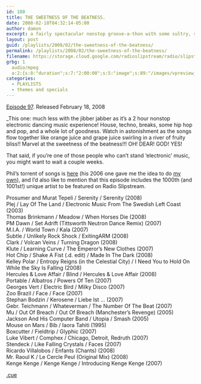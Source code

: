 ```yaml
---
id: 180
title: THE SWEETNESS OF THE BEATNESS.
date: 2008-02-18T04:32:14-05:00
author: damon
excerpt: a fairly spectacular nonstop groove-a-thon with some sultry, slamming and serious synthbeats from the greatest in house, techno, breaks, and more.
layout: post
guid: /playlists/2008/02/the-sweetness-of-the-beatness/
permalink: /playlists/2008/02/the-sweetness-of-the-beatness/
filename: https://storage.cloud.google.com/radioslipstream/radio/slipstream-97.mp3
grbg: 1
  audio/mpeg
  a:2:{s:8:"duration";s:7:"2:00:00";s:5:"image";s:89:"/images/vpreview_center.png";}
categories:
  - PLAYLISTS
  - themes and specials
---
```


[Episode 97](https://storage.cloud.google.com/radioslipstream/radio/slipstream-97.mp3). Released February 18, 2008

\_This one: much less with the jibber jabber as it’s a 2 hour nonstop electronic dancing music experience! House, techno, breaks, some hip hop and pop, and a whole lot of goodness. Watch in astonishment as the songs flow together like orange juice and grape juice swirling in a river of fruity bliss!! Marvel at the sweetness of the beatness!!! OH! DEAR! GOD! YES! </p>

That said, if you’re one of those people who can’t stand ‘electronic’ music, you might want to wait a couple weeks.

Phil’s torrent of songs is [here](http://www.mininova.org/tor/1099864) (his 2006 one gave me the idea to do [my own](http://www.radioslipstream.com/features/lists/2008/01/my-top-101-songs-from-2007/)), and I’d also like to mention that this episode includes the 1000th (and 1001st!) unique artist to be featured on Radio Slipstream.</em>

Prosumer and Murat Tepeli / Serenity / Serenity (2008)  
Plej / Lay Of The Land / Electronic Music From The Swedish Left Coast (2003)  
Thomas Brinkmann / Meadow / When Horses Die (2008)  
PM Dawn / Set Adrift (Tittsworth Neutron Dance Remix) (2007)  
M.I.A. / World Town / Kala (2007)  
Subtle / Unlikely Rock Shock / ExitingARM (2008)  
Clark / Volcan Veins / Turning Dragon (2008)  
Klute / Learning Curve / The Emperor’s New Clothes (2007)  
Hot Chip / Shake A Fist (.d. edit) / Made In The Dark (2008)  
Kelley Polar / Entropy Reigns (in the Celestial City) / I Need You to Hold On While the Sky Is Falling (2008)  
Hercules & Love Affair / Blind / Hercules & Love Affair (2008)  
Portable / Albatros / Powers Of Ten (2007)  
Georges Vert / Electric Bird / Milky Disco (2007)  
Zoo Brazil / Face / Face (2007)  
Stephan Bodzin / Kerosene / Liebe Ist … (2007)  
Gebr. Teichmann / Whateverman / The Number Of The Beat (2007)  
Mu / Out Of Breach / Out Of Breach (Manchester’s Revenge) (2005)  
Jackson And His Computer Band / Utopia / Smash (2005)  
Mouse on Mars / Bib / Iaora Tahiti (1995)  
Boxcutter / Fieldtrip / Glyphic (2007)  
Luke Vibert / Comphex / Chicago, Detroit, Redruth (2007)  
Stendeck / Like Falling Crystals / Faces (2007)  
Ricardo Villalobos / Enfants (Chants) (2008)  
Mr. Raoul K / Le Cercle Peul (Original Mix) (2008)  
Kenge Kenge / Kenge Kenge / Introducing Kenge Kenge (2007)

[.cue](https://storage.cloud.google.com/radioslipstream/radio/slipstream-97.cue)

